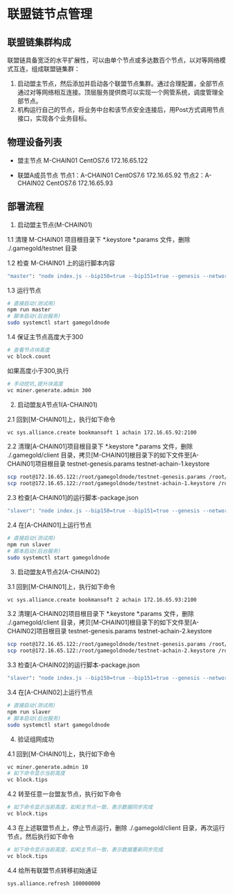 # 联盟链节点管理

## 联盟链集群构成
联盟链具备宽泛的水平扩展性，可以由单个节点或多达数百个节点，以对等网络模式互连，组成联盟链集群：
1. 启动盟主节点，然后添加并启动各个联盟节点集群。通过合理配置，全部节点通过对等网络相互连接。顶层服务提供商可以实现一个网管系统，调度管理全部节点。
3. 机构运行自己的节点，将业务中台和该节点安全连接后，用Post方式调用节点接口，实现各个业务目标。

## 物理设备列表

- 盟主节点
M-CHAIN01	        CentOS7.6	172.16.65.122

- 联盟A成员节点
节点1：A-CHAIN01	CentOS7.6	172.16.65.92
节点2：A-CHAIN02	CentOS7.6	172.16.65.93

## 部署流程

1. 启动盟主节点(M-CHAIN01)

1.1 清理 M-CHAIN01 项目根目录下 *.keystore *.params 文件，删除 ./.gamegold/testnet 目录

1.2 检查 M-CHAIN01 上的运行脚本内容
```bash
"master": "node index.js --bip150=true --bip151=true --genesis --network=testnet --password=bookmansoft",
```

1.3 运行节点

```bash
# 直接启动(测试用)
npm run master
# 脚本启动(后台服务)
sudo systemctl start gamegoldnode
```

1.4 保证主节点高度大于300

```bash
# 查看节点块高度
vc block.count
```

如果高度小于300,执行

```bash
# 手动挖坑,提升块高度
vc miner.generate.admin 300
```

2. 启动盟友A节点1(A-CHAIN01)

2.1 回到[M-CHAIN01]上，执行如下命令
```bash
vc sys.alliance.create bookmansoft 1 achain 172.16.65.92:2100
```

2.2 清理[A-CHAIN01]项目根目录下 *.keystore *.params 文件，删除 ./.gamegold/client 目录，拷贝[M-CHAIN01]根目录下的如下文件至[A-CHAIN01]项目根目录
testnet-genesis.params
testnet-achain-1.keystore

```bash
scp root@172.16.65.122:/root/gamegoldnode/testnet-genesis.params /root/gamegoldnode/
scp root@172.16.65.122:/root/gamegoldnode/testnet-achain-1.keystore /root/gamegoldnode/
```

2.3 检查[A-CHAIN01]的运行脚本-package.json
```bash
"slaver": "node index.js --bip150=true --bip151=true --genesis --network=testnet --prefix=~/.gamegold/client --password=bookmansoft --nodes=172.16.65.122:2100 --keystore=testnet-achain-1.keystore",
```

2.4 在[A-CHAIN01]上运行节点
```bash
# 直接启动(测试用)
npm run slaver
# 脚本启动(后台服务)
sudo systemctl start gamegoldnode
```

3. 启动盟友A节点2(A-CHAIN02)

3.1 回到[M-CHAIN01]上，执行如下命令
```bash
vc sys.alliance.create bookmansoft 2 achain 172.16.65.93:2100
```

3.2 清理[A-CHAIN02]项目根目录下 *.keystore *.params 文件，删除 ./.gamegold/client 目录，拷贝[M-CHAIN01]根目录下的如下文件至[A-CHAIN02]项目根目录
testnet-genesis.params
testnet-achain-2.keystore

```bash
scp root@172.16.65.122:/root/gamegoldnode/testnet-genesis.params /root/gamegoldnode/
scp root@172.16.65.122:/root/gamegoldnode/testnet-achain-2.keystore /root/gamegoldnode/
```

3.3 检查[A-CHAIN02]的运行脚本-package.json
```bash
"slaver": "node index.js --bip150=true --bip151=true --genesis --network=testnet --prefix=~/.gamegold/client --password=bookmansoft --nodes=172.16.65.122:2100 --keystore=testnet-achain-2.keystore",
```

3.4 在[A-CHAIN02]上运行节点
```bash
# 直接启动(测试用)
npm run slaver
# 脚本启动(后台服务)
sudo systemctl start gamegoldnode
```

4. 验证组网成功

4.1 回到[M-CHAIN01]上，执行如下命令
```bash
vc miner.generate.admin 10
# 如下命令显示当前高度
vc block.tips
```

4.2 转至任意一台盟友节点，执行如下命令
```bash
# 如下命令显示当前高度，如和主节点一致，表示数据同步完成
vc block.tips
```

4.3 在上述联盟节点上，停止节点运行，删除 ./.gamegold/client 目录，再次运行节点，然后执行如下命令
```bash
# 如下命令显示当前高度，如和主节点一致，表示数据重新同步完成
vc block.tips
```

4.4 给所有联盟节点转移初始通证

```bash
sys.alliance.refresh 100000000
```
